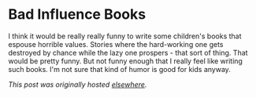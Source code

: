 # Bad Influence Books

<p>I think it would be really really funny to write some children's books that espouse horrible values. Stories where the hard-working one gets destroyed by chance while the lazy one prospers - that sort of thing. That would be pretty funny. But not funny enough that I really feel like writing such books. I'm not sure that kind of humor is good for kids anyway.</p>


*This post was originally hosted [elsewhere](http://planspace.blogspot.com/2011/06/bad-influence-books.html).*
